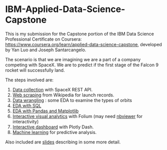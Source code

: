 # IBM-Applied-Data-Science-Capstone

This is my submission for the Capstone portion of the IBM Data Science Professional Certificate on Coursera: https://www.coursera.org/learn/applied-data-science-capstone, developed by Yan Luo and Joseph Santarcangelo.

The scenario is that we are imagining we are a part of a company competing with SpaceX. We are to predict if the first stage of the Falcon 9 rocket will successfully land.

The steps involved are:
1) [Data collection](https://github.com/joeastro5/IBM_Capstone/blob/main/data-collection-api.ipynb) with SpaceX REST API.
2) [Web scraping](https://github.com/joeastro5/IBM_Capstone/blob/main/data-collection-scraping.ipynb) from Wikipedia for launch records.
3) [Data wrangling](https://github.com/joeastro5/IBM_Capstone/blob/main/data-collection-wrangling.ipynb) : some EDA to examine the types of orbits
4) [EDA with SQL](https://github.com/joeastro5/IBM_Capstone/blob/main/jupyter-labs-eda-sql-coursera_sqllite.ipynb)
5) [EDA with Pandas and Matplotlib](https://github.com/joeastro5/IBM_Capstone/blob/main/jupyter-labs-eda-dataviz.ipynb.jupyterlite.ipynb)
6) [Interactive visual analytics](https://github.com/joeastro5/IBM_Capstone/blob/main/lab_jupyter_launch_site_location.jupyterlite.ipynb) with Folium (may need [nbviewer](https://nbviewer.org) for interactivity)
7) [Interactive dashboard](https://github.com/joeastro5/IBM_Capstone/blob/main/spacex_dash_app.py) with Plotly Dash.
8) [Machine learning](https://github.com/joeastro5/IBM_Capstone/blob/main/SpaceX_Machine_Learning_Prediction_Part_5.jupyterlite.ipynb) for predictive analysis.

Also included are [slides](https://github.com/joeastro5/IBM_Capstone/blob/main/ds-capstone-ibm-compressed.pdf) describing in some more detail.
